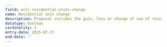 ```yaml
---
field: will-residential-units-change
name: Residential unit change
description: Proposal includes the gain, loss or change of use of residential units
datatype: boolean
cardinality: 1
entry-date: 2025-07-17
end-date: ''
---
```


